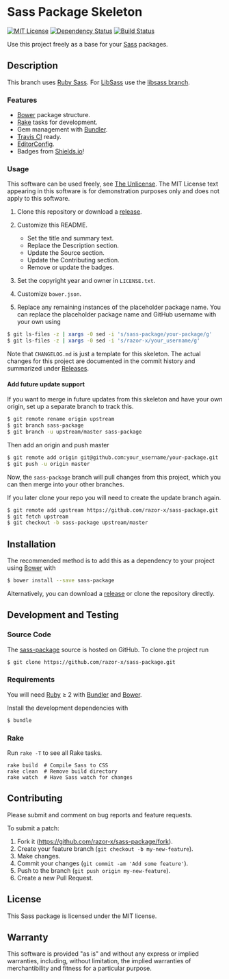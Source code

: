 # Sass Package Skeleton

<!--
[![Bower Version](https://img.shields.io/bower/v/sass-package.svg)](http://bower.io/search/?q=sass-package)
-->
[![MIT License](https://img.shields.io/badge/license-MIT-red.svg)](./LICENSE.txt)
[![Dependency Status](https://img.shields.io/gemnasium/razor-x/sass-package.svg)](https://gemnasium.com/razor-x/sass-package)
[![Build Status](https://img.shields.io/travis/razor-x/sass-package.svg)](https://travis-ci.org/razor-x/sass-package)

Use this project freely as a base for your [Sass] packages.

## Description

This branch uses [Ruby Sass][Sass].
For [LibSass] use the [libsass branch].

[LibSass]: http://libsass.org/
[libsass branch]: https://github.com/razor-x/sass-package/tree/libsass
[Sass]: http://sass-lang.com/

### Features

* [Bower] package structure.
* [Rake] tasks for development.
* Gem management with [Bundler].
* [Travis CI] ready.
* [EditorConfig].
* Badges from [Shields.io]!

[Bundler]: http://bundler.io/
[EditorConfig]: http://editorconfig.org/
[Rake]: https://github.com/jimweirich/rake
[Shields.io]: http://shields.io/
[Travis CI]: https://travis-ci.org/

### Usage

This software can be used freely, see [The Unlicense].
The MIT License text appearing in this software is for
demonstration purposes only and does not apply to this software.

1. Clone this repository or download a [release][Releases].

2. Customize this README.
   - Set the title and summary text.
   - Replace the Description section.
   - Update the Source section.
   - Update the Contributing section.
   - Remove or update the badges.

3. Set the copyright year and owner in `LICENSE.txt`.

4. Customize `bower.json`.

5. Replace any remaining instances of the placeholder package name.
   You can replace the placeholder package name and GitHub username
   with your own using

```bash
$ git ls-files -z | xargs -0 sed -i 's/sass-package/your-package/g'
$ git ls-files -z | xargs -0 sed -i 's/razor-x/your_username/g'
```

Note that `CHANGELOG.md` is just a template for this skeleton.
The actual changes for this project are documented in the commit history
and summarized under [Releases].

[Releases]: https://github.com/razor-x/sass-package/releases
[The Unlicense]: http://unlicense.org/UNLICENSE

#### Add future update support

If you want to merge in future updates from this skeleton and have your own origin,
set up a separate branch to track this.

```bash
$ git remote rename origin upstream
$ git branch sass-package
$ git branch -u upstream/master sass-package
```

Then add an origin and push master

```bash
$ git remote add origin git@github.com:your_username/your-package.git
$ git push -u origin master
```

Now, the `sass-package` branch will pull changes from this project,
which you can then merge into your other branches.

If you later clone your repo you will need to create the update branch again.

```bash
$ git remote add upstream https://github.com/razor-x/sass-package.git
$ git fetch upstream
$ git checkout -b sass-package upstream/master
```

## Installation

The recommended method is to add this as a dependency
to your project using [Bower] with

```bash
$ bower install --save sass-package
```

Alternatively, you can download a [release][Releases]
or clone the repository directly.

## Development and Testing

### Source Code

The [sass-package](https://github.com/razor-x/sass-package)
source is hosted on GitHub.
To clone the project run

```bash
$ git clone https://github.com/razor-x/sass-package.git
```

### Requirements

You will need [Ruby] ≥ 2 with [Bundler] and [Bower].

Install the development dependencies with

```bash
$ bundle
```

[Bower]: http://bower.io/
[Bundler]: http://bundler.io/
[Ruby]: https://www.ruby-lang.org/

### Rake

Run `rake -T` to see all Rake tasks.

```
rake build  # Compile Sass to CSS
rake clean  # Remove build directory
rake watch  # Have Sass watch for changes
```

## Contributing

Please submit and comment on bug reports and feature requests.

To submit a patch:

1. Fork it (https://github.com/razor-x/sass-package/fork).
2. Create your feature branch (`git checkout -b my-new-feature`).
3. Make changes.
4. Commit your changes (`git commit -am 'Add some feature'`).
5. Push to the branch (`git push origin my-new-feature`).
6. Create a new Pull Request.

## License

This Sass package is licensed under the MIT license.

## Warranty

This software is provided "as is" and without any express or
implied warranties, including, without limitation, the implied
warranties of merchantibility and fitness for a particular
purpose.
